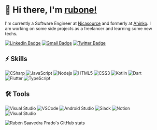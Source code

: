 # 👋 Hi there, I'm [rubone!](http://rubensaavedra.net/)

I'm currently a Software Engineer at [Nicasource](https://nicasource.com/) and formerly at [Ahinko](https://www.ahinko.com/). I am working on some side projects as a freelancer and learning some new techs.

[![Linkedin Badge](https://img.shields.io/badge/-rubone-blue?style=flat-square&logo=Linkedin&logoColor=white&link=https://www.linkedin.com/in/rubone/)](https://www.linkedin.com/in/rubone/)
[![Gmail Badge](https://img.shields.io/badge/-rubone02@gmail.com-c14438?style=flat-square&logo=Gmail&logoColor=white&link=mailto:rubone02@gmail.com)](mailto:rubone02@gmail.com)
[![Twitter Badge](https://img.shields.io/badge/-rubone02-blue?style=flat-square&logo=Twitter&logoColor=white&link=https://twitter.com/rubone02/)](https://twitter.com/rubone02)

## ⚡ Skills

![CSharp](https://img.shields.io/badge/-CSharp-4A154B?style=flat-square&logo=csharp)
![JavaScript](https://img.shields.io/badge/-JavaScript-black?style=flat-square&logo=javascript)
![Nodejs](https://img.shields.io/badge/-Nodejs-black?style=flat-square&logo=Node.js)
![HTML5](https://img.shields.io/badge/-HTML5-E34F26?style=flat-square&logo=html5&logoColor=white)
![CSS3](https://img.shields.io/badge/-CSS3-1572B6?style=flat-square&logo=css3)
![Kotlin](https://img.shields.io/badge/-kotlin-orange?style=flat-square&logo=kotlin)
![Dart](https://img.shields.io/badge/-Dart-blue?style=flat-square&logo=dart)
![Flutter](https://img.shields.io/badge/-Flutter-blue?style=flat-square&logo=flutter)
![TypeScript](https://img.shields.io/badge/-TypeScript-black?style=flat-square&logo=typescript)

## 🛠️ Tools

<p>
    <img alt="Visual Studio" src="https://img.shields.io/badge/-Visual Studio-4A154B?style=flat&logo=visualstudio&logoColor=white"/>
    <img alt="VSCode" src="https://img.shields.io/badge/-VSCode-007ACC?style=flat&logo=visual-studio-code&logoColor=white" /> 
    <img alt="Android Studio" src="https://img.shields.io/badge/-Android Studio-009639?style=flat&logo=android-studio&logoColor=white" /> 
    <img alt="Slack" src="https://img.shields.io/badge/-Slack-4A154B?style=flat&logo=slack&logoColor=white" /> 
    <img alt="Notion" src="https://img.shields.io/badge/-Notion-000?style=flat&logo=notion&logoColor=white" />
    <img alt="Visual Studio" src="https://img.shields.io/badge/-JetBrains Rider-E34F26?style=flat&logo=rider&logoColor=white"/>
</p>

![Rubén Saavedra Prado's GitHub stats](https://github-readme-stats.vercel.app/api/?username=rubone&show_icons=true&theme=gotham)

